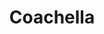 ---
title: Coachella
crosslinks:
- hiphopheads
- aves
- trap
- festivals
- radiohead
- starterpacks
- livesound
- personalfinance
- FrankOcean
- EDM
- DJs
- ElectricForest
- Music
- lewronggeneration
- hhh
- Drugs
- electronicmusic
- pics
- OutsideLands
---